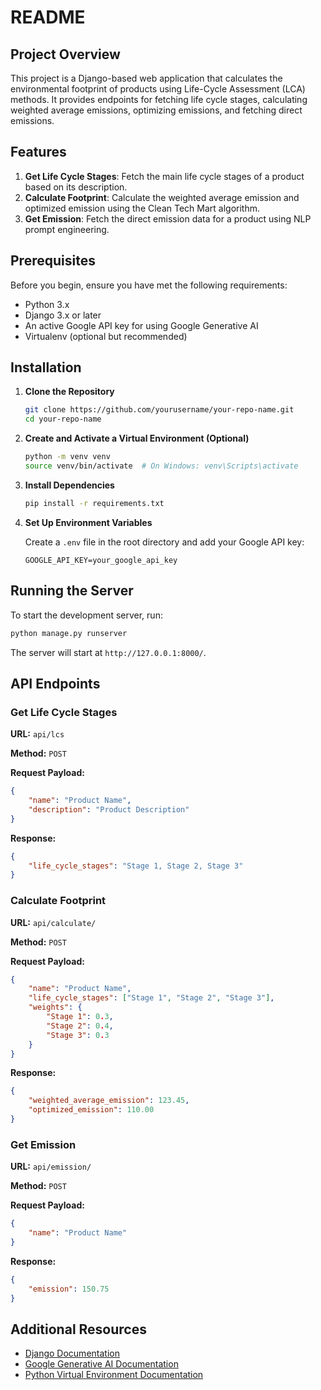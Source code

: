 
# README

## Project Overview

This project is a Django-based web application that calculates the environmental footprint of products using Life-Cycle Assessment (LCA) methods. It provides endpoints for fetching life cycle stages, calculating weighted average emissions, optimizing emissions, and fetching direct emissions.

## Features

1. **Get Life Cycle Stages**: Fetch the main life cycle stages of a product based on its description.
2. **Calculate Footprint**: Calculate the weighted average emission and optimized emission using the Clean Tech Mart algorithm.
3. **Get Emission**: Fetch the direct emission data for a product using NLP prompt engineering.

## Prerequisites

Before you begin, ensure you have met the following requirements:

- Python 3.x
- Django 3.x or later
- An active Google API key for using Google Generative AI
- Virtualenv (optional but recommended)

## Installation

1. **Clone the Repository**

   ```sh
   git clone https://github.com/yourusername/your-repo-name.git
   cd your-repo-name
   ```

2. **Create and Activate a Virtual Environment (Optional)**

   ```sh
   python -m venv venv
   source venv/bin/activate  # On Windows: venv\Scripts\activate
   ```

3. **Install Dependencies**

   ```sh
   pip install -r requirements.txt
   ```

4. **Set Up Environment Variables**

   Create a `.env` file in the root directory and add your Google API key:
   
   ```env
   GOOGLE_API_KEY=your_google_api_key
   ```



## Running the Server

To start the development server, run:

```sh
python manage.py runserver
```

The server will start at `http://127.0.0.1:8000/`.

## API Endpoints

### Get Life Cycle Stages

**URL:** `api/lcs`

**Method:** `POST`

**Request Payload:**

```json
{
    "name": "Product Name",
    "description": "Product Description"
}
```

**Response:**

```json
{
    "life_cycle_stages": "Stage 1, Stage 2, Stage 3"
}
```

### Calculate Footprint

**URL:** `api/calculate/`

**Method:** `POST`

**Request Payload:**

```json
{
    "name": "Product Name",
    "life_cycle_stages": ["Stage 1", "Stage 2", "Stage 3"],
    "weights": {
        "Stage 1": 0.3,
        "Stage 2": 0.4,
        "Stage 3": 0.3
    }
}
```

**Response:**

```json
{
    "weighted_average_emission": 123.45,
    "optimized_emission": 110.00
}
```

### Get Emission

**URL:** `api/emission/`

**Method:** `POST`

**Request Payload:**

```json
{
    "name": "Product Name"
}
```

**Response:**

```json
{
    "emission": 150.75
}
```



## Additional Resources

- [Django Documentation](https://docs.djangoproject.com/)
- [Google Generative AI Documentation](https://cloud.google.com/generative-ai)
- [Python Virtual Environment Documentation](https://docs.python.org/3/tutorial/venv.html)

